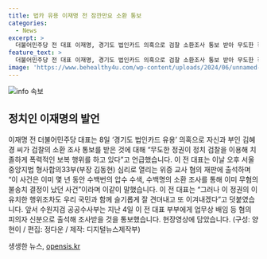 ```yaml
---
title: 법카 유용 이재명 전 잠깐만요 소환 통보
categories:
  - News
excerpt: >
  더불어민주당 전 대표 이재명, 경기도 법인카드 의혹으로 검찰 소환조사 통보 받아 무도한 정권의 보복 행위 비판. 위증 교사 재판 출석하며 수백번의 압수수색과 소환조사 무혐의 결정 주장. 슬기롭게 견뎌내겠다 강조하며 지난 4일 업무상 배임 등 혐의 피의자 신분으로 출석 조사받을 것을 통보받아. (구성: 양현이 / 편집: 정다운 / 제작: 디지털뉴스제작부)
feature_text: >
  더불어민주당 전 대표 이재명, 경기도 법인카드 의혹으로 검찰 소환조사 통보 받아 무도한 정권의 보복 행위 비판. 위증 교사 재판 출석하며 수백번의 압수수색과 소환조사 무혐의 결정 주장. 슬기롭게 견뎌내겠다 강조하며 지난 4일 업무상 배임 등 혐의 피의자 신분으로 출석 조사받을 것을 통보받아. (구성: 양현이 / 편집: 정다운 / 제작: 디지털뉴스제작부)
image: 'https://www.behealthy4u.com/wp-content/uploads/2024/06/unnamed-file.png'
---
```


<p><img src="https://www.behealthy4u.com/wp-content/uploads/2024/06/unnamed-file.png" alt="info 속보" /></p>

<h2 data-ke-size="size26">정치인 이재명의 발언</h2>

<p data-ke-size="size16">이재명 전 더불어민주당 대표는 8일 ‘경기도 법인카드 유용’ 의혹으로 자신과 부인 김혜경 씨가 검찰의 소환 조사 통보를 받은 것에 대해 “무도한 정권이 정치 검찰을 이용해 치졸하게 폭력적인 보복 행위를 하고 있다”고 언급했습니다. 이 전 대표는 이날 오후 서울중앙지법 형사합의33부(부장 김동현) 심리로 열리는 위증 교사 혐의 재판에 출석하며 “이 사건은 이미 몇 년 동안 수백번의 압수 수색, 수백명의 소환 조사를 통해 이미 무혐의 불송치 결정이 났던 사건”이라며 이같이 말했습니다. 이 전 대표는 “그러나 이 정권의 이 유치한 행위조차도 우리 국민과 함께 슬기롭게 잘 견뎌내고 또 이겨내겠다”고 덧붙였습니다. 앞서 수원지검 공공수사부는 지난 4일 이 전 대표 부부에게 업무상 배임 등 혐의 피의자 신분으로 출석해 조사받을 것을 통보했습니다. 현장영상에 담았습니다. (구성: 양현이 / 편집: 정다운 / 제작: 디지털뉴스제작부)</p>
생생한 뉴스, <a href="https://opensis.kr" rel="dofollow">opensis.kr</a>


